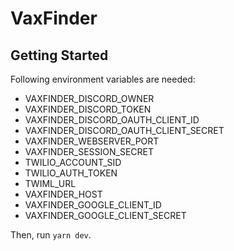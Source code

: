 # VaxFinder

## Getting Started
Following environment variables are needed:

* VAXFINDER_DISCORD_OWNER
* VAXFINDER_DISCORD_TOKEN
* VAXFINDER_DISCORD_OAUTH_CLIENT_ID
* VAXFINDER_DISCORD_OAUTH_CLIENT_SECRET
* VAXFINDER_WEBSERVER_PORT
* VAXFINDER_SESSION_SECRET
* TWILIO_ACCOUNT_SID
* TWILIO_AUTH_TOKEN
* TWIML_URL
* VAXFINDER_HOST
* VAXFINDER_GOOGLE_CLIENT_ID
* VAXFINDER_GOOGLE_CLIENT_SECRET

Then, run `yarn dev`.